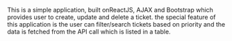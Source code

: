 This is a simple application, built onReactJS, AJAX and Bootstrap which provides user to create, update and delete a ticket. the special feature of this application is the user can filter/search tickets based on priority and the data is fetched from the API call which is listed in a table.